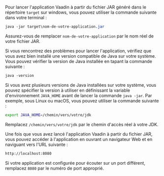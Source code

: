 Pour lancer l'application Vaadin à partir du fichier JAR généré dans le répertoire `target` sur windows, vous pouvez utiliser la commande suivante dans votre terminal :
```css
java -jar target\nom-de-votre-application.jar
```
Assurez-vous de remplacer `nom-de-votre-application` par le nom réel de votre fichier JAR.

Si vous rencontrez des problèmes pour lancer l'application, vérifiez que vous avez bien installé une version compatible de Java sur votre système. Vous pouvez vérifier la version de Java installée en tapant la commande suivante :
```css
java -version
```
Si vous avez plusieurs versions de Java installées sur votre système, vous pouvez spécifier la version à utiliser en définissant la variable d'environnement `JAVA_HOME` avant de lancer la commande `java -jar`. Par exemple, sous Linux ou macOS, vous pouvez utiliser la commande suivante :
```bash
export JAVA_HOME=/chemin/vers/votre/jdk
```
Remplacez `/chemin/vers/votre/jdk` par le chemin d'accès réel à votre JDK.

Une fois que vous avez lancé l'application Vaadin à partir du fichier JAR, vous pouvez accéder à l'application en ouvrant un navigateur Web et en naviguant vers l'URL suivante :
```bash
http://localhost:8080
```
Si votre application est configurée pour écouter sur un port différent, remplacez `8080` par le numéro de port approprié.